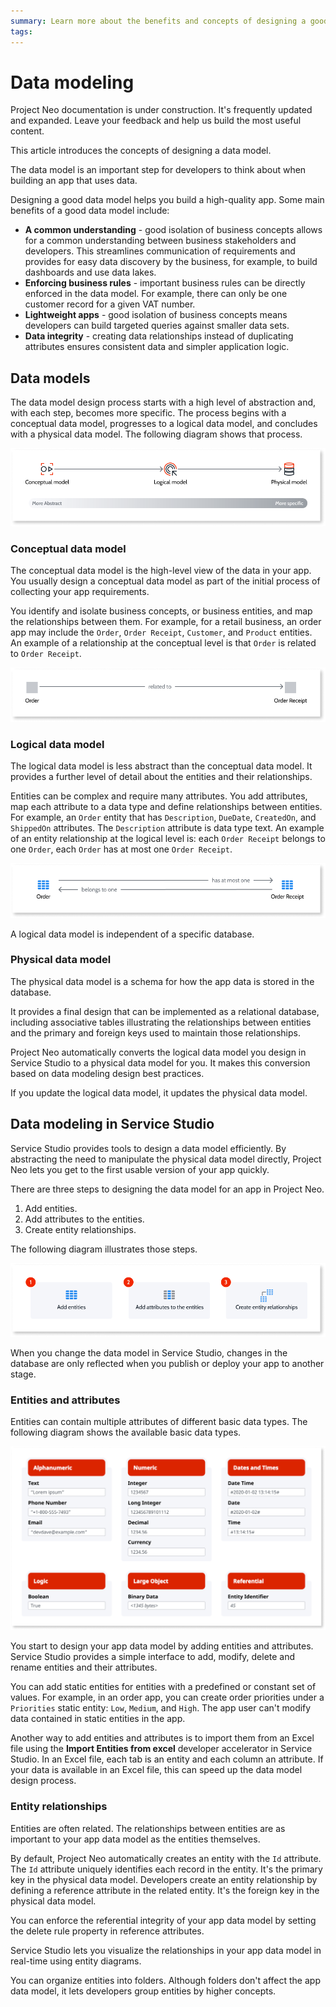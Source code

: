 ```yaml
---
summary: Learn more about the benefits and concepts of designing a good data model.
tags:
---
```


# Data modeling

<div class="info" markdown="1">

Project Neo documentation is under construction. It's frequently updated and expanded. Leave your feedback and help us build the most useful content.

</div>

This article introduces the concepts of designing a data model.

The data model is an important step for developers to think about when building an app that uses data.

Designing a good data model helps you build a high-quality app. Some main benefits of a good data model include:

* **A common understanding** - good isolation of business concepts allows for a common understanding between business stakeholders and developers. This streamlines communication of requirements and provides for easy data discovery by the business, for example, to build dashboards and use data lakes.
* **Enforcing business rules** - important business rules can be directly enforced in the data model. For example, there can only be one customer record for a given VAT number.
* **Lightweight apps** - good isolation of business concepts means developers can build targeted queries against smaller data sets. 
* **Data integrity** - creating data relationships instead of duplicating attributes ensures consistent data and simpler application logic.

## Data models

The data model design process starts with a high level of abstraction and, with each step, becomes more specific. The process begins with a conceptual data model, progresses to a logical data model, and concludes with a physical data model. The following diagram shows that process.

![Model design process](images/data-modeling-model-design-process-diag.png)

### Conceptual data model

The conceptual data model is the high-level view of the data in your app. You usually design a conceptual data model as part of the initial process of collecting your app requirements.

You identify and isolate business concepts, or business entities, and map the relationships between them. For example, for a retail business, an order app may include the `Order`, `Order Receipt`, `Customer`, and `Product` entities. An example of a relationship at the conceptual level is that `Order` is related to `Order Receipt`.

![Conceptual relationship](images/data-modeling-conceptual-relationship-diag.png)

### Logical data model

The logical data model is less abstract than the conceptual data model. It provides a further level of detail about the entities and their relationships.

Entities can be complex and require many attributes. You add attributes, map each attribute to a data type and define relationships between entities. For example, an `Order` entity that has `Description`, `DueDate`, `CreatedOn`, and `ShippedOn` attributes. The `Description` attribute is data type text. An example of an entity relationship at the logical level is: each `Order Receipt` belongs to one `Order`, each `Order` has at most one `Order Receipt`.

![Logical relationship](images/data-modeling-logical-relationship-diag.png)

A logical data model is independent of a specific database.

### Physical data model

The physical data model is a schema for how the app data is stored in the database. 

It provides a final design that can be implemented as a relational database, including associative tables illustrating the relationships between entities and the primary and foreign keys used to maintain those relationships.

Project Neo automatically converts the logical data model you design in Service Studio to a physical data model for you. It makes this conversion based on data modeling design best practices.

If you update the logical data model, it updates the physical data model. 

## Data modeling in Service Studio

Service Studio provides tools to design a data model efficiently. By abstracting the need to manipulate the physical data model directly, Project Neo lets you get to the first usable version of your app quickly.

There are three steps to designing the data model for an app in Project Neo.

1. Add entities.
1. Add attributes to the entities.
1. Create entity relationships.

The following diagram illustrates those steps.

![Design steps](images/data-modeling-design-steps-diag.png)

When you change the data model in Service Studio, changes in the database are only reflected when you publish or deploy your app to another stage.

### Entities and attributes

Entities can contain multiple attributes of different basic data types. The following diagram shows the available basic data types.

![Data types](images/data-modeling-data-types-diag.png)

You start to design your app data model by adding entities and attributes. Service Studio provides a simple interface to add, modify, delete and rename entities and their attributes.

You can add static entities for entities with a predefined or constant set of values. For example, in an order app, you can create order priorities under a `Priorities` static entity: `Low`, `Medium`, and `High`. The app user can't modify data contained in static entities in the app. 

Another way to add entities and attributes is to import them from an Excel file using the **Import Entities from excel** developer accelerator in Service Studio. In an Excel file, each tab is an entity and each column an attribute. If your data is available in an Excel file, this can speed up the data model design process.

### Entity relationships

Entities are often related. The relationships between entities are as important to your app data model as the entities themselves.

By default, Project Neo automatically creates an entity with the `Id` attribute. The `Id` attribute uniquely identifies each record in the entity. It's the primary key in the physical data model. Developers create an entity relationship by defining a reference attribute in the related entity. It's the foreign key in the physical data model.

You can enforce the referential integrity of your app data model by setting the delete rule property in reference attributes.

Service Studio lets you visualize the relationships in your app data model in real-time using entity diagrams.

You can organize entities into folders. Although folders don't affect the app data model, it lets developers group entities by higher concepts.
